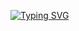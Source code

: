 [![Typing SVG](https://readme-typing-svg.herokuapp.com?font=Fira+Code&pause=1000&color=3F9049&width=435&lines=Priv+)](https://git.io/typing-svg)
